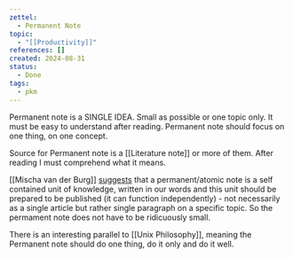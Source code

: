 ```yaml
---
zettel:
  - Permanent Note
topic:
  - "[[Productivity]]"
references: []
created: 2024-08-31
status:
  - Done
tags:
  - pkm
---
```

Permanent note is a SINGLE IDEA. Small as possible or one topic only. It must be easy to understand after reading. Permanent note should focus on one thing, on one concept.

Source for Permanent note is a [[Literature note]] or more of them.
After reading I must comprehend what it means.

[[Mischa van der Burg]] [suggests](https://university.webflow.com/courses/css-layout-and-positioning) that a permanent/atomic note is a self contained unit of knowledge, written in our words and this unit should be prepared to be published (it can function independently) - not necessarily as a single article but rather single paragraph on a specific topic. So the permament note does not have to be ridicuously small.

There is an interesting parallel to [[Unix Philosophy]], meaning the Permanent note should do one thing, do it only and do it well.

